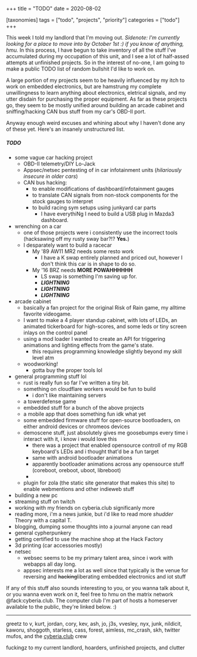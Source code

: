 +++
title = "TODO"
date = 2020-08-02

[taxonomies]
tags = ["todo", "projects", "priority"]
categories = ["todo"]
+++

This week I told my landlord that I'm moving out. *Sidenote: I'm currently looking for a place to move into by October 1st :) if you know of anything, hmu.* In this process, I have begun to take inventory of all the stuff I've accumulated during my occupation of this unit, and I see a lot of half-assed attempts at unfinished projects. So in the interest of no-one, I am going to make a public TODO list of random bullshit I'd like to work on.
<!-- more -->
A large portion of my projects seem to be heavily influenced by my itch to work on embedded electronics, but are hamstrung my complete unwillingness to learn anything about electronics, eletrical signals, and my utter disdain for purchasing the proper equipment. As far as these projects go, they seem to be mostly unified around building an arcade cabinet and sniffing/hacking CAN bus stuff from my car's OBD-II port.

Anyway enough weird excuses and whining about why I haven't done any of these yet. Here's an insanely unstructured list.

##### TODO

- some vague car hacking project
    - OBD-II telemetry/DIY Lo-Jack
    - Appsec/netsec pentesting of in car infotainment units (*hilariously insecure in older cars*)
    - CAN bus hacking:
        - to enable modifications of dashboard/infotainment gauges
        - to translate CAN signals from non-stock components for the stock gauges to interpret
        - to build racing sym setups using junkyard car parts 
            - I have everythiNg I need to build a USB plug in Mazda3 dashboard.
- wrenching on a car
    - one of those projects were i consistently use the incorrect tools (hacksawing off my rusty sway bar?!? **Yes.**)
    - I desparately want to build a racecar
        - My '89 AW11 MR2 needs some resto work
            - I have a K swap entirely planned and priced out, however I don't think this car is in shape to do so.
        - My '16 BRZ needs **MORE POWAHHHHHH**
            - LS swap is something I'm saving up for.
            - ***LIGHTNING***
            - ***LIGHTNING***
            - ***LIGHTNING***
- arcade cabinet
    - basically a fan project for the original Risk of Rain game, my alltime favorite videogame.
    - I want to make a 4 player standup cabinet, with lots of LEDs, an animated tickerboard for high-scores, and some leds or tiny screen inlays on the control panel
    - using a mod loader I wanted to create an API for triggering animations and lighting effects from the game's state.
        - this requires programming knowledge slightly beyond my skill level atm
    - woodworking!
        - gotta buy the proper tools lol
- general programming stuff lol
    - rust is really fun so far I've written a tiny bit.
    - something on cloudflare workers would be fun to build
        - i don't like maintaining servers
    - a towerdefense game
    - embedded stuff for a bunch of the above projects
    - a mobile app that does something fun idk what yet
    - some embedded firmware stuff for open-source bootloaders, on either android devices or chromeos devices
    - demoscene stuff, just absolutely gives me goosebumps every time i interact with it, i know i would love this
        - there was a project that enabled opensource controll of my RGB keyboard's LEDs and i thought that'd be a fun target
        - same with android bootloader animations
        - apparently bootloader animations across any opensource stuff (coreboot, oreboot, uboot, libreboot)
        - 
    - plugin for zola (the static site generator that makes this site) to enable webmentions and other indieweb stuff
- building a new pc
- streaming stuff on twitch
- working with my friends on cyberia.club significanly more
- reading more, i'm a news junkie, but i'd like to read more *shudder* Theory with a capital T.
- blogging, dumping some thoughts into a journal anyone can read
- general cypherpunkery
- getting certified to use the machine shop at the Hack Factory
- 3d printing (car accessories mostly)
- netsec
    - websec seems to be my primary talent area, since i work with webapps all day long.
    - appsec interests me a lot as well since that typically is the venue for reversing and ~~hacking~~liberating embedded electronics and iot stuff


If any of this stuff also sounds interesting to you, or you wanna talk about it, or you wanna even work on it, feel free to hmu on the matrix network @fack:cyberia.club. The computer club I'm part of hosts a homeserver available to the public, they're linked below. :)


---

greetz to v, kurt, jordan, cory, kev, ash, jo, j3s, vvesley, nyx, junk, nildicit, kaworu, shoggoth, starless, cass, forest, aimless, mc_crash, skh, twitter mufos, and the [cyberia.club](https://cyberia.club) crew

fuckingz to my current landlord, hoarders, unfinished projects, and clutter